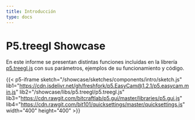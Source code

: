 ```yaml
---
title: Introducción
type: docs
---
```


# P5.treegl Showcase

En este informe se presentan distintas funciones incluidas en la librería [p5.treegl.js](https://github.com/VisualComputing/p5.treegl) con sus parámetros, ejemplos de su funcionamiento y código. 

{{< p5-iframe sketch="/showcase/sketches/components/intro/sketch.js" lib1="https://cdn.jsdelivr.net/gh/freshfork/p5.EasyCam@1.2.1/p5.easycam.min.js" lib2="/showcase/libs/p5.treegl/p5.treegl.js" lib3="https://cdn.rawgit.com/bitcraftlab/p5.gui/master/libraries/p5.gui.js" lib4="https://cdn.rawgit.com/bit101/quicksettings/master/quicksettings.js" width="400" height="400" >}}
